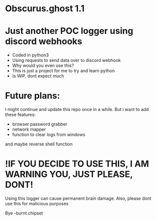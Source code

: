 # Obscurus.ghost 1.1


Just another POC logger using discord webhooks 
=

- Coded in python3
- Using requests to send data over to discord webhook
- Why would you even use this? 
- This is just a project for me to try and learn python
- Is WIP, dont expect much

Future plans:
=
I might continue and update this repo once in a while.
But i want to add these features:

- browser password grabber
- network mapper
- function to clear logs from windows
      
and maybe reverse shell function


!IF YOU DECIDE TO USE THIS, I AM WARNING YOU, JUST PLEASE, DONT!
=

Using this logger can cause permanent brain damage. 
Also, please dont use this for malicious purposes


Bye -burnt.chipset
